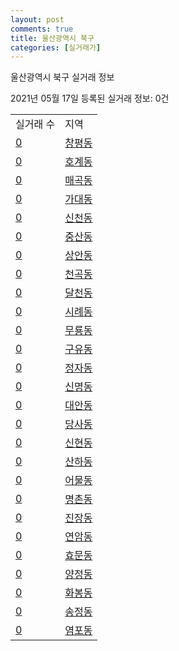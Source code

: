 ```yaml
---
layout: post
comments: true
title: 울산광역시 북구
categories: [실거래가]
---
```


울산광역시 북구 실거래 정보

2021년 05월 17일 등록된 실거래 정보: 0건


<table>
  <tr>
    <td>실거래 수</td>
    <td>지역</td>
  </tr>

  
  <tr>
    <td><a href="3120010100.html">0</a></td>
    <td><a href="3120010100.html">창평동</a></td>
  </tr>
    

  <tr>
    <td><a href="3120010200.html">0</a></td>
    <td><a href="3120010200.html">호계동</a></td>
  </tr>
    

  <tr>
    <td><a href="3120010300.html">0</a></td>
    <td><a href="3120010300.html">매곡동</a></td>
  </tr>
    

  <tr>
    <td><a href="3120010400.html">0</a></td>
    <td><a href="3120010400.html">가대동</a></td>
  </tr>
    

  <tr>
    <td><a href="3120010500.html">0</a></td>
    <td><a href="3120010500.html">신천동</a></td>
  </tr>
    

  <tr>
    <td><a href="3120010600.html">0</a></td>
    <td><a href="3120010600.html">중산동</a></td>
  </tr>
    

  <tr>
    <td><a href="3120010700.html">0</a></td>
    <td><a href="3120010700.html">상안동</a></td>
  </tr>
    

  <tr>
    <td><a href="3120010800.html">0</a></td>
    <td><a href="3120010800.html">천곡동</a></td>
  </tr>
    

  <tr>
    <td><a href="3120010900.html">0</a></td>
    <td><a href="3120010900.html">달천동</a></td>
  </tr>
    

  <tr>
    <td><a href="3120011000.html">0</a></td>
    <td><a href="3120011000.html">시례동</a></td>
  </tr>
    

  <tr>
    <td><a href="3120011100.html">0</a></td>
    <td><a href="3120011100.html">무룡동</a></td>
  </tr>
    

  <tr>
    <td><a href="3120011200.html">0</a></td>
    <td><a href="3120011200.html">구유동</a></td>
  </tr>
    

  <tr>
    <td><a href="3120011300.html">0</a></td>
    <td><a href="3120011300.html">정자동</a></td>
  </tr>
    

  <tr>
    <td><a href="3120011400.html">0</a></td>
    <td><a href="3120011400.html">신명동</a></td>
  </tr>
    

  <tr>
    <td><a href="3120011500.html">0</a></td>
    <td><a href="3120011500.html">대안동</a></td>
  </tr>
    

  <tr>
    <td><a href="3120011600.html">0</a></td>
    <td><a href="3120011600.html">당사동</a></td>
  </tr>
    

  <tr>
    <td><a href="3120011700.html">0</a></td>
    <td><a href="3120011700.html">신현동</a></td>
  </tr>
    

  <tr>
    <td><a href="3120011800.html">0</a></td>
    <td><a href="3120011800.html">산하동</a></td>
  </tr>
    

  <tr>
    <td><a href="3120011900.html">0</a></td>
    <td><a href="3120011900.html">어물동</a></td>
  </tr>
    

  <tr>
    <td><a href="3120012000.html">0</a></td>
    <td><a href="3120012000.html">명촌동</a></td>
  </tr>
    

  <tr>
    <td><a href="3120012100.html">0</a></td>
    <td><a href="3120012100.html">진장동</a></td>
  </tr>
    

  <tr>
    <td><a href="3120012200.html">0</a></td>
    <td><a href="3120012200.html">연암동</a></td>
  </tr>
    

  <tr>
    <td><a href="3120012300.html">0</a></td>
    <td><a href="3120012300.html">효문동</a></td>
  </tr>
    

  <tr>
    <td><a href="3120012400.html">0</a></td>
    <td><a href="3120012400.html">양정동</a></td>
  </tr>
    

  <tr>
    <td><a href="3120012500.html">0</a></td>
    <td><a href="3120012500.html">화봉동</a></td>
  </tr>
    

  <tr>
    <td><a href="3120012600.html">0</a></td>
    <td><a href="3120012600.html">송정동</a></td>
  </tr>
    

  <tr>
    <td><a href="3120012700.html">0</a></td>
    <td><a href="3120012700.html">염포동</a></td>
  </tr>
    


</table>
    